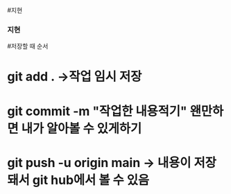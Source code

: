 #지현
### 지현

#저장할 때 순서
# git add . ->작업 임시 저장
# git commit -m "작업한 내용적기" 왠만하면 내가 알아볼 수 있게하기
# git push -u origin main -> 내용이 저장돼서 git hub에서 볼 수 있음